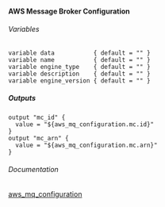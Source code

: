 ####  AWS Message Broker Configuration


###### Variables
```
variable data           { default = "" }
variable name           { default = "" }
variable engine_type    { default = "" }
variable description    { default = "" }
variable engine_version { default = "" }
```

##### Outputs
```
output "mc_id" {
  value = "${aws_mq_configuration.mc.id}"
}
output "mc_arn" {
  value = "${aws_mq_configuration.mc.arn}"
}
```

###### Documentation
[aws_mq_configuration](https://www.terraform.io/docs/providers/aws/r/mq_configuration.html)
